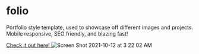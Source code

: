 # folio
Portfolio style template, used to showcase off different images and projects. Mobile responsive, SEO friendly, and blazing fast!

<a href="https://loving-babbage-c1254f.netlify.com/folio/"
  className="twitter-follow-button"
  data-show-count="false"> Check it out here! </a>
![Screen Shot 2021-10-12 at 3 22 02 AM](https://user-images.githubusercontent.com/29158874/136910288-4eb2a24a-3c36-4023-8ec1-bdc66172ff68.png)

